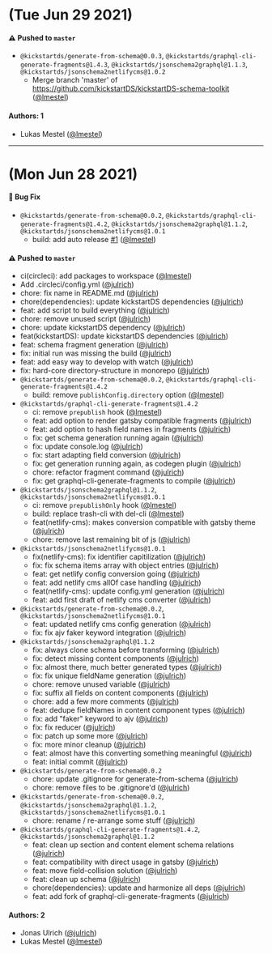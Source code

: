 # (Tue Jun 29 2021)

#### ⚠️ Pushed to `master`

- `@kickstartds/generate-from-schema@0.0.3`, `@kickstartds/graphql-cli-generate-fragments@1.4.3`, `@kickstartds/jsonschema2graphql@1.1.3`, `@kickstartds/jsonschema2netlifycms@1.0.2`
  - Merge branch 'master' of https://github.com/kickstartDS/kickstartDS-schema-toolkit ([@lmestel](https://github.com/lmestel))

#### Authors: 1

- Lukas Mestel ([@lmestel](https://github.com/lmestel))

---

# (Mon Jun 28 2021)

#### 🐛 Bug Fix

- `@kickstartds/generate-from-schema@0.0.2`, `@kickstartds/graphql-cli-generate-fragments@1.4.2`, `@kickstartds/jsonschema2graphql@1.1.2`, `@kickstartds/jsonschema2netlifycms@1.0.1`
  - build: add auto release [#1](https://github.com/kickstartDS/kickstartDS-schema-toolkit/pull/1) ([@lmestel](https://github.com/lmestel))

#### ⚠️ Pushed to `master`

- ci(circleci): add packages to workspace ([@lmestel](https://github.com/lmestel))
- Add .circleci/config.yml ([@julrich](https://github.com/julrich))
- chore: fix name in README.md ([@julrich](https://github.com/julrich))
- chore(dependencies): update kickstartDS dependencies ([@julrich](https://github.com/julrich))
- feat: add script to build everything ([@julrich](https://github.com/julrich))
- chore: remove unused script ([@julrich](https://github.com/julrich))
- chore: update kickstartDS dependency ([@julrich](https://github.com/julrich))
- feat(kickstartDS): update kickstartDS dependencies ([@julrich](https://github.com/julrich))
- feat: schema fragment generation ([@julrich](https://github.com/julrich))
- fix: initial run was missing the build ([@julrich](https://github.com/julrich))
- feat: add easy way to develop with watch ([@julrich](https://github.com/julrich))
- fix: hard-core directory-structure in monorepo ([@julrich](https://github.com/julrich))
- `@kickstartds/generate-from-schema@0.0.2`, `@kickstartds/graphql-cli-generate-fragments@1.4.2`
  - build: remove `publishConfig.directory` option ([@lmestel](https://github.com/lmestel))
- `@kickstartds/graphql-cli-generate-fragments@1.4.2`
  - ci: remove `prepublish` hook ([@lmestel](https://github.com/lmestel))
  - feat: add option to render gatsby compatible fragments ([@julrich](https://github.com/julrich))
  - feat: add option to hash field names in fragments ([@julrich](https://github.com/julrich))
  - fix: get schema generation running again ([@julrich](https://github.com/julrich))
  - fix: update console.log ([@julrich](https://github.com/julrich))
  - fix: start adapting field conversion ([@julrich](https://github.com/julrich))
  - fix: get generation running again, as codegen plugin ([@julrich](https://github.com/julrich))
  - chore: refactor fragment command ([@julrich](https://github.com/julrich))
  - fix: get graphql-cli-generate-fragments to compile ([@julrich](https://github.com/julrich))
- `@kickstartds/jsonschema2graphql@1.1.2`, `@kickstartds/jsonschema2netlifycms@1.0.1`
  - ci: remove `prepublishOnly` hook ([@lmestel](https://github.com/lmestel))
  - build: replace trash-cli with del-cli ([@lmestel](https://github.com/lmestel))
  - feat(netlify-cms): makes conversion compatible with gatsby theme ([@julrich](https://github.com/julrich))
  - chore: remove last remaining bit of js ([@julrich](https://github.com/julrich))
- `@kickstartds/jsonschema2netlifycms@1.0.1`
  - fix(netlify-cms): fix identifier capitilization ([@julrich](https://github.com/julrich))
  - fix: fix schema items array with object entries ([@julrich](https://github.com/julrich))
  - feat: get netlify config conversion going ([@julrich](https://github.com/julrich))
  - feat: add netlify cms allOf case handling ([@julrich](https://github.com/julrich))
  - feat(netlify-cms): update config.yml generation ([@julrich](https://github.com/julrich))
  - feat: add first draft of netlify cms converter ([@julrich](https://github.com/julrich))
- `@kickstartds/generate-from-schema@0.0.2`, `@kickstartds/jsonschema2netlifycms@1.0.1`
  - feat: updated netlify cms config generation ([@julrich](https://github.com/julrich))
  - fix: fix ajv faker keyword integration ([@julrich](https://github.com/julrich))
- `@kickstartds/jsonschema2graphql@1.1.2`
  - fix: always clone schema before transforming ([@julrich](https://github.com/julrich))
  - fix: detect missing content components ([@julrich](https://github.com/julrich))
  - fix: almost there, much better generated types ([@julrich](https://github.com/julrich))
  - fix: fix unique fieldName generation ([@julrich](https://github.com/julrich))
  - chore: remove unused variable ([@julrich](https://github.com/julrich))
  - fix: suffix all fields on content components ([@julrich](https://github.com/julrich))
  - chore: add a few more comments ([@julrich](https://github.com/julrich))
  - feat: dedupe fieldNames in content component types ([@julrich](https://github.com/julrich))
  - fix: add "faker" keyword to ajv ([@julrich](https://github.com/julrich))
  - fix: fix reducer ([@julrich](https://github.com/julrich))
  - fix: patch up some more ([@julrich](https://github.com/julrich))
  - fix: more minor cleanup ([@julrich](https://github.com/julrich))
  - feat: almost have this converting something meaningful ([@julrich](https://github.com/julrich))
  - feat: initial commit ([@julrich](https://github.com/julrich))
- `@kickstartds/generate-from-schema@0.0.2`
  - chore: update .gitignore for generate-from-schema ([@julrich](https://github.com/julrich))
  - chore: remove files to be .gitignore'd ([@julrich](https://github.com/julrich))
- `@kickstartds/generate-from-schema@0.0.2`, `@kickstartds/jsonschema2graphql@1.1.2`, `@kickstartds/jsonschema2netlifycms@1.0.1`
  - chore: rename / re-arrange some stuff ([@julrich](https://github.com/julrich))
- `@kickstartds/graphql-cli-generate-fragments@1.4.2`, `@kickstartds/jsonschema2graphql@1.1.2`
  - feat: clean up section and content element schema relations ([@julrich](https://github.com/julrich))
  - feat: compatibility with direct usage in gatsby ([@julrich](https://github.com/julrich))
  - feat: move field-collision solution ([@julrich](https://github.com/julrich))
  - feat: clean up schema ([@julrich](https://github.com/julrich))
  - chore(dependencies): update and harmonize all deps ([@julrich](https://github.com/julrich))
  - feat: add fork of graphql-cli-generate-fragments ([@julrich](https://github.com/julrich))

#### Authors: 2

- Jonas Ulrich ([@julrich](https://github.com/julrich))
- Lukas Mestel ([@lmestel](https://github.com/lmestel))
